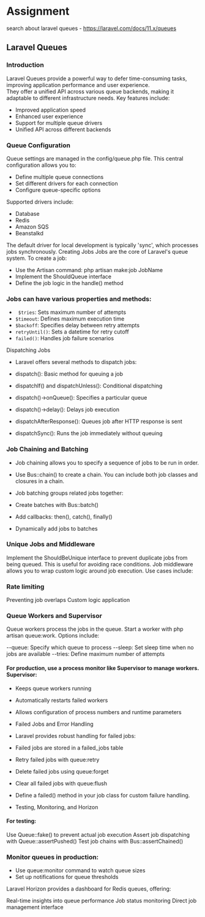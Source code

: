# Assignment
search about laravel queues
	- https://laravel.com/docs/11.x/queues


## Laravel Queues
### Introduction
Laravel Queues provide a powerful way to defer time-consuming tasks, improving application performance and user experience. <br>
They offer a unified API across various queue backends, making it adaptable to different infrastructure needs.
Key features include:
- Improved application speed
- Enhanced user experience
- Support for multiple queue drivers
- Unified API across different backends

### Queue Configuration
Queue settings are managed in the config/queue.php file. This central configuration allows you to:

- Define multiple queue connections
- Set different drivers for each connection
- Configure queue-specific options

Supported drivers include:

- Database
- Redis
- Amazon SQS
- Beanstalkd

The default driver for local development is typically 'sync', which processes jobs synchronously.
Creating Jobs
Jobs are the core of Laravel's queue system. To create a job:

- Use the Artisan command: php artisan make:job JobName
- Implement the ShouldQueue interface
- Define the job logic in the handle() method

### Jobs can have various properties and methods:

- ``` $tries```: Sets maximum number of attempts
- ```$timeout```: Defines maximum execution time
- ```$backoff```: Specifies delay between retry attempts
- ```retryUntil()```: Sets a datetime for retry cutoff
- ```failed()```: Handles job failure scenarios

Dispatching Jobs
- Laravel offers several methods to dispatch jobs:

- dispatch(): Basic method for queuing a job
- dispatchIf() and dispatchUnless(): Conditional dispatching
- dispatch()->onQueue(): Specifies a particular queue
- dispatch()->delay(): Delays job execution
- dispatchAfterResponse(): Queues job after HTTP response is sent
- dispatchSync(): Runs the job immediately without queuing

### Job Chaining and Batching
- Job chaining allows you to specify a sequence of jobs to be run in order.
- Use Bus::chain() to create a chain. You can include both job classes and closures in a chain.
- Job batching groups related jobs together:

- Create batches with Bus::batch()
- Add callbacks: then(), catch(), finally()
- Dynamically add jobs to batches

### Unique Jobs and Middleware
Implement the ShouldBeUnique interface to prevent duplicate jobs from being queued. This is useful for avoiding race conditions.
Job middleware allows you to wrap custom logic around job execution. Use cases include:

### Rate limiting
Preventing job overlaps
Custom logic application

### Queue Workers and Supervisor
Queue workers process the jobs in the queue. Start a worker with php artisan queue:work. Options include:

--queue: Specify which queue to process
--sleep: Set sleep time when no jobs are available
--tries: Define maximum number of attempts

#### For production, use a process monitor like Supervisor to manage workers. Supervisor:

- Keeps queue workers running
- Automatically restarts failed workers
- Allows configuration of process numbers and runtime parameters

- Failed Jobs and Error Handling
- Laravel provides robust handling for failed jobs:

- Failed jobs are stored in a failed_jobs table
- Retry failed jobs with queue:retry
- Delete failed jobs using queue:forget
- Clear all failed jobs with queue:flush

- Define a failed() method in your job class for custom failure handling.
- Testing, Monitoring, and Horizon
#### For testing:

Use Queue::fake() to prevent actual job execution
Assert job dispatching with Queue::assertPushed()
Test job chains with Bus::assertChained()

### Monitor queues in production:

- Use queue:monitor command to watch queue sizes
- Set up notifications for queue thresholds

Laravel Horizon provides a dashboard for Redis queues, offering:

Real-time insights into queue performance
Job status monitoring
Direct job management interface
